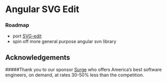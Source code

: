 # Angular SVG Edit

### Roadmap
  * port [SVG-edit](https://github.com/SVG-Edit/svgedit)
  * spin off more general purpose angular svn library 


## Acknowledgements

#####Thank you to our sponsor [Surge](https://www.surgeforward.com/) who offers America’s best software engineers, on demand, at rates 30-50% less than the competition. 

